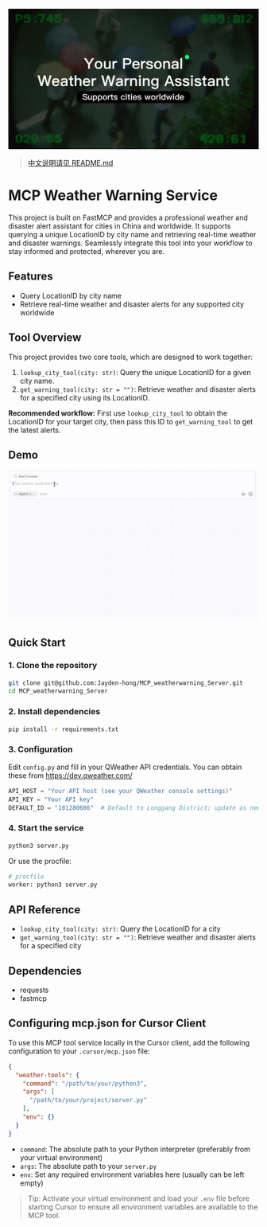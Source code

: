 <p align="center">
  <img src="images/projectcover.png" alt="Project Cover"/>
</p>

> [中文说明请见 README.md](./README.md)

# MCP Weather Warning Service

This project is built on FastMCP and provides a professional weather and disaster alert assistant for cities in China and worldwide. It supports querying a unique LocationID by city name and retrieving real-time weather and disaster warnings. Seamlessly integrate this tool into your workflow to stay informed and protected, wherever you are.

## Features
- Query LocationID by city name
- Retrieve real-time weather and disaster alerts for any supported city worldwide


## Tool Overview
This project provides two core tools, which are designed to work together:
1. `lookup_city_tool(city: str)`: Query the unique LocationID for a given city name.
2. `get_warning_tool(city: str = "")`: Retrieve weather and disaster alerts for a specified city using its LocationID.

**Recommended workflow:** First use `lookup_city_tool` to obtain the LocationID for your target city, then pass this ID to `get_warning_tool` to get the latest alerts.

## Demo

![Demo](images/demo.gif)

## Quick Start

### 1. Clone the repository
```bash
git clone git@github.com:Jayden-hong/MCP_weatherwarning_Server.git
cd MCP_weatherwarning_Server
```

### 2. Install dependencies
```bash
pip install -r requirements.txt
```

### 3. Configuration
Edit `config.py` and fill in your QWeather API credentials. You can obtain these from https://dev.qweather.com/
```python
API_HOST = "Your API host (see your QWeather console settings)"
API_KEY = "Your API key"
DEFAULT_ID = "101280606"  # Default to Longgang District; update as needed for your region. If you change this, also update the tool description in server.py.
```

### 4. Start the service
```bash
python3 server.py
```
Or use the procfile:
```bash
# procfile
worker: python3 server.py
```

## API Reference
- `lookup_city_tool(city: str)`: Query the LocationID for a city
- `get_warning_tool(city: str = "")`: Retrieve weather and disaster alerts for a specified city

## Dependencies
- requests
- fastmcp

## Configuring mcp.json for Cursor Client

To use this MCP tool service locally in the Cursor client, add the following configuration to your `.cursor/mcp.json` file:

```json
{
  "weather-tools": {
    "command": "/path/to/your/python3",
    "args": [
      "/path/to/your/project/server.py"
    ],
    "env": {}
  }
}
```

- `command`: The absolute path to your Python interpreter (preferably from your virtual environment)
- `args`: The absolute path to your `server.py`
- `env`: Set any required environment variables here (usually can be left empty)

> Tip: Activate your virtual environment and load your `.env` file before starting Cursor to ensure all environment variables are available to the MCP tool. 